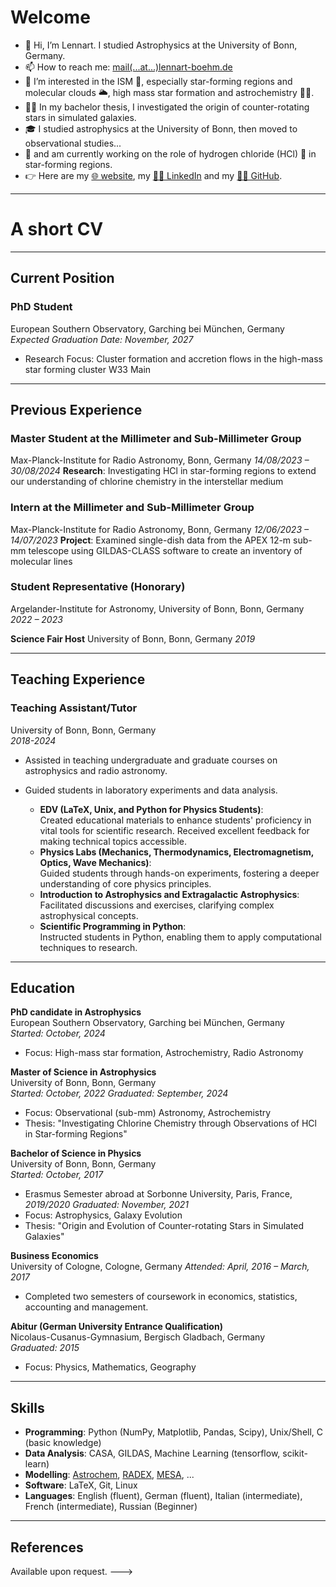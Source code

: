 # Welcome
- 👋 Hi, I’m Lennart. I studied Astrophysics at the University of Bonn, Germany.
- 📫 How to reach me: [mail(...at...)lennart-boehm.de](mailto:mail@lennart-boehm.de)
- 👀 I’m interested in the ISM 🌌, especially star-forming regions and molecular clouds 🌥️, high mass star formation and astrochemistry 🧑‍🔬.
- 🧑‍💻 In my bachelor thesis, I investigated the origin of counter-rotating stars in simulated galaxies.
- 🎓 I studied astrophysics at the University of Bonn, then moved to observational studies...
- 📡 and am currently working on the role of hydrogen chloride (HCl) 🧪 in star-forming regions.
- 👉 Here are my [🌐 website](https://lennart-boehm.de), my [🧑‍💼 LinkedIn]([https://www.linkedin.com/in/yourusername](https://www.linkedin.com/in/lennart-boehm/)) and my [🧑‍💻 GitHub](https://github.com/astro-lenny).

---

# A short CV

---

## Current Position

### PhD Student
European Southern Observatory, Garching bei München, Germany  
_Expected Graduation Date: November, 2027_  
- Research Focus: Cluster formation and accretion flows in the high-mass star forming cluster W33 Main  

---

## Previous Experience

### Master Student at the Millimeter and Sub-Millimeter Group  
Max-Planck-Institute for Radio Astronomy, Bonn, Germany
_14/08/2023 – 30/08/2024_
**Research**: Investigating HCl in star-forming regions to extend our understanding of chlorine chemistry in the interstellar medium  
  

### Intern at the Millimeter and Sub-Millimeter Group  
Max-Planck-Institute for Radio Astronomy, Bonn, Germany
_12/06/2023 – 14/07/2023_
**Project**: Examined single-dish data from the APEX 12-m sub-mm telescope using GILDAS-CLASS software to create an inventory of molecular lines  

### Student Representative (Honorary)  
Argelander-Institute for Astronomy, University of Bonn, Bonn, Germany  
_2022 – 2023_

**Science Fair Host**
University of Bonn, Bonn, Germany
_2019_

---
## Teaching Experience

### Teaching Assistant/Tutor  
University of Bonn, Bonn, Germany  
_2018-2024_  

- Assisted in teaching undergraduate and graduate courses on astrophysics and radio astronomy.  
- Guided students in laboratory experiments and data analysis.

  - **EDV (LaTeX, Unix, and Python for Physics Students)**:  
    Created educational materials to enhance students' proficiency in vital tools for scientific research. Received excellent feedback for making technical topics accessible.  
  - **Physics Labs (Mechanics, Thermodynamics, Electromagnetism, Optics, Wave Mechanics)**:  
    Guided students through hands-on experiments, fostering a deeper understanding of core physics principles.  
  - **Introduction to Astrophysics and Extragalactic Astrophysics**:  
    Facilitated discussions and exercises, clarifying complex astrophysical concepts.  
  - **Scientific Programming in Python**:  
    Instructed students in Python, enabling them to apply computational techniques to research.
  

---

## Education

**PhD candidate in Astrophysics**  
European Southern Observatory, Garching bei München, Germany  
_Started: October, 2024_  
- Focus: High-mass star formation, Astrochemistry, Radio Astronomy  

**Master of Science in Astrophysics**  
University of Bonn, Bonn, Germany  
_Started: October, 2022_
_Graduated: September, 2024_ 
- Focus: Observational (sub-mm) Astronomy, Astrochemistry
- Thesis: "Investigating Chlorine Chemistry through Observations of HCl in Star-forming Regions"

**Bachelor of Science in Physics**  
University of Bonn, Bonn, Germany  
_Started: October, 2017_
- Erasmus Semester abroad at Sorbonne University, Paris, France, _2019/2020_
_Graduated: November, 2021_
- Focus: Astrophysics, Galaxy Evolution
- Thesis: "Origin and Evolution of Counter-rotating Stars in Simulated Galaxies"

**Business Economics**  
University of Cologne, Cologne, Germany
_Attended: April, 2016 – March, 2017_
- Completed two semesters of coursework in economics, statistics, accounting and management.

**Abitur (German University Entrance Qualification)**  
Nicolaus-Cusanus-Gymnasium, Bergisch Gladbach, Germany  
_Graduated: 2015_  
- Focus: Physics, Mathematics, Geography

  

---

## Skills

- **Programming**: Python (NumPy, Matplotlib, Pandas, Scipy), Unix/Shell, C (basic knowledge)
- **Data Analysis**: CASA, GILDAS, Machine Learning (tensorflow, scikit-learn)
- **Modelling**: [Astrochem](https://astrochem.readthedocs.io/en/latest/usermanual.html), [RADEX](https://personal.sron.nl/~vdtak/radex/index.shtml), [MESA](https://docs.mesastar.org/), ...
- **Software**: LaTeX, Git, Linux  
- **Languages**: English (fluent), German (fluent), Italian (intermediate), French (intermediate), Russian (Beginner)

<!---

## Publications

- Author, Co-author, _Paper Title_, Journal, Year.  
- Author, Co-author, _Paper Title_, Journal, Year.  

---

## Presentations

- **Conference Name**, _Presentation Title_, Year.  
- **Workshop Name**, _Presentation Title_, Year.  

---

## Awards and Grants

- Award Name, Organization, Year  
- Grant Name, Organization, Year  
--->
---

## References

Available upon request.
--->

<!---
Lenny-DarkMatter/Lenny-DarkMatter is a ✨ special ✨ repository because its `README.md` (this file) appears on your GitHub profile.
You can click the Preview link to take a look at your changes.

- 👀 I’m interested in  
- 🌱 I'm currently learning to 
- 💞️ I’m particularly ambitious to 
--->
